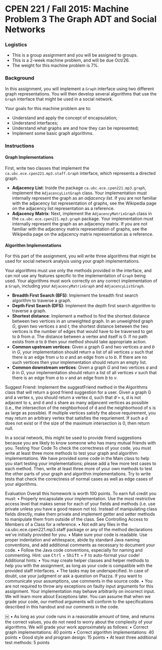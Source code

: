 **CPEN 221 / Fall 2015: Machine Problem 3**
The Graph ADT and Social Networks
===

### Logistics

+ This is a group assignment and you will be assigned to groups.
+ This is a 2-week machine problem, and will be due Oct/26.
+ The weight for this machine problem is 7%.

### Background

In this assignment, you will implement a `Graph` interface using two different graph representations. You will then develop several algorithms that use the `Graph` interface that might be used in a social network.

Your goals for this machine problem are to:
+ Understand and apply the concept of encapsulation;
+ Understand interfaces;
+ Understand what graphs are and how they can be represented;
+ Implement some basic graph algorithms.

### Instructions

#### Graph Implementations
First, write two classes that implement the `ca.ubc.ece.cpen221.mp3.staff.Graph` interface, which represents a directed graph.
+ **Adjacency List**: Inside the package `ca.ubc.ece.cpen221.mp3.graph`, implement the `AdjacencyListGraph` class. Your implementation must internally represent the graph as an _adjacency list_. If you are not familiar with the adjacency list representation of graphs, see the Wikipedia page on the adjacency list representation as a reference.
+ **Adjacency Matrix**: Next, implement the `AdjacencyMatrixGraph` class in the `ca.ubc.ece.cpen221.mp3.graph` package. Your implementation must internally represent the graph as an adjacency matrix. If you are not familiar with the adjacency matrix representation of graphs, see the Wikipedia page on the adjacency matrix representation as a reference.

#### Algorithm Implementations
For this part of the assignment, you will write three algorithms that might be used for social network analysis using your graph implementations. 

Your algorithms must use only the methods provided in the interface, and can not use any features specific to the implementation of `Graph` being used. Your algorithms must work correctly on any correct implementation of a `Graph`, including your `AdjacencyMatrixGraph` and `AdjacencyListGraph`.

+ **Breadth First Search (BFS)**: Implement the breadth first search algorithm to traverse a graph.
+ **Depth First Search (DFS)**: Implement the depth first search algorithm to traverse a graph.
+ **Shortest distance**: Implement a method to find the shortest distance between two vertices in an unweighted graph. In an unweighted graph $G$, given two vertices $s$ and $t$, the shortest distance between the two vertices is the number of edges that would have to be traversed to get to $b$ from $a$. The distance between a vertex and itself is 0. If no path exists from $a$ to $b$ then your method should take appropriate action.
+ **Common upstream vertices**: Given a graph $G$ and two vertices $a$ and $b$ in $G$, your implementation should return a list of all vertices $u$ such that there is an edge from $u$ to $a$ and an edge from $u$ to $b$. If there are no such vertices then your implementation should return an empty list.
+ **Common downstream vertices**: Given a graph $G$ and two vertices $a$ and $b$ in $G$, your implementation should return a list of all vertices $v$ such that there is an edge from $a$ to $v$ and an edge from $b$ to $v$.  

Suggest Friend: Implement the suggestFriend method in the Algorithms class that will return a good friend suggestion for a user. Given a graph G and a vertex s, you should return a vertex d, such that d ̸= s, d is not adjacent to s, and d and s share as many adjancent vertices as possible (i.e., the intersection of the neighborhood of d and the neighborhood of s is as large as possible). If multiple vertices satisfy the above requirement, you may return an arbitrary vertex that satisfies the requriement. If such a d does not exist or if the size of the maximum intersection is 0, then return null.

In a social network, this might be used to provide friend suggestions because you are likely to know someone who has many mutual friends with you.
Testing Your Code
To check the correctness of your code, you must write at least three more methods to test your graph and algorithm implementations. We have provided some code in the Main class to help you start testing your implementations; please add a few more test cases to each method. Then, write at least three more of your own methods to test the other parts of your graph and algorithm implementations. Try to write tests that check the correctness of normal cases as well as edge cases of your algorithms.

Evaluation
Overall this homework is worth 100 points. To earn full credit you must:
• Properly encapsulate your implementation. Use the most restrictive access level that makes sense for each of your fields and methods (i.e. use private unless you have a good reason not to). Instead of manipulating class fields directly, make them private and implement getter and setter methods to manipulate them from outside of the class. See Controlling Access to Members of a Class for a reference.
• Not edit any files in the ca.ubc.ece.cpen221.mp3.staff package or any of the method declarations we’ve initially provided for you.
• Make sure your code is readable. Use proper indentation and whitespace, abide by standard Java naming conventions, and add additional comments as necessary to document your code.
• Follow the Java code conventions, especially for naming and commenting. Hint: use <kbd>Ctrl</kbd> + <kbd>Shift</kbd> + <kbd>F</kbd> to auto-format your code!
Additional hints:
• You may create helper classes and helper methods to help you with the assignment, as long as your code is compatible with the provided staff interfaces.
• The tasks may be underspecified. In case of doubt, use your judgment or ask a question on Piazza. If you want to communicate your assumptions, use comments in the source code.
• You are not required to throw any exceptions on faulty input arguments for this assignment. Your implementation may behave arbitrarily on incorrect input. We will learn more about Exceptions later. You can assume that when we grade your code, our method arguments will conform to the specifications described in this handout and our comments in the code.

￼
• As long as your code runs in a reasonable amount of time, and returns the correct values, you do not need to worry about the complexity of your algorithms.
We will grade your work approximately as follows:
• Correct graph implementations: 40 points
• Correct algorithm implementations: 40 points
• Good style and program design: 15 points
• At least three additional test methods: 5 points